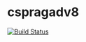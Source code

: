 # cspragadv8
[![Build Status](https://travis-ci.org/Kohanky/cspragadv8.svg?branch=master)](https://travis-ci.org/Kohanky/cspragadv8)


